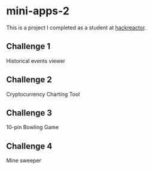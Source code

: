 # mini-apps-2
This is a project I completed as a student at [hackreactor](http://hackreactor.com).

## Challenge 1
Historical events viewer

## Challenge 2
Cryptocurrency Charting Tool

## Challenge 3
10-pin Bowling Game

## Challenge 4
Mine sweeper

